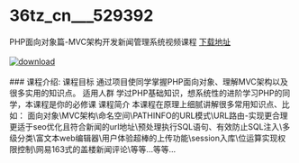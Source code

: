 # 36tz_cn___529392
PHP面向对象篇-MVC架构开发新闻管理系统视频课程
[下载地址](http://www.36tz.cn/article/529392 "下载地址")
<br/></br>[![download](http://36tz.cn/muke_img/2019_12_356-58-300x225.jpg "下载地址")](http://www.36tz.cn/article/529392 "下载地址")
<br/></br>### 课程介绍:
课程目标
通过项目使同学掌握PHP面向对象、理解MVC架构以及很多实用的知识点。
适用人群
学过PHP基础知识，想系统性的进阶学习PHP的同学，本课程是你的必修课
课程简介
本课程在原理上细腻讲解很多常用知识点、比如：
面向对象\MVC架构\命名空间\PATHINFO的URL模式\URL路由-实现更合理更适于seo优化且符合新闻的url地址\预处理执行SQL语句、有效防止SQL注入\多级分类\富文本web编辑器\用户体验超棒的上传功能\session入库\位运算实现权限控制\网易163式的盖楼新闻评论\等等...等等...


